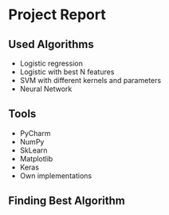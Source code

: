 # Project Report

## Used Algorithms

* Logistic regression 
* Logistic with best N features
* SVM with different kernels and parameters
* Neural Network

## Tools

* PyCharm
* NumPy
* SkLearn
* Matplotlib
* Keras
* Own implementations

## Finding Best Algorithm




